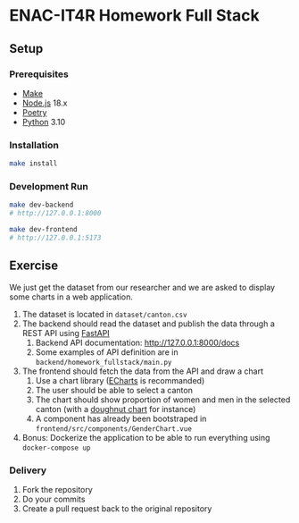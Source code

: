 # ENAC-IT4R Homework Full Stack

## Setup

### Prerequisites

- [Make](https://www.gnu.org/software/make/)
- [Node.js](https://nodejs.org/) 18.x
- [Poetry](https://python-poetry.org/)
- [Python](https://www.python.org/) 3.10

### Installation

```bash
make install
```

### Development Run

```bash
make dev-backend
# http://127.0.0.1:8000

make dev-frontend
# http://127.0.0.1:5173
```

## Exercise

We just get the dataset from our researcher and we are asked to display some charts in a web application.

1. The dataset is located in `dataset/canton.csv`
2. The backend should read the dataset and publish the data through a REST API using [FastAPI](https://fastapi.tiangolo.com/)
   1. Backend API documentation: http://127.0.0.1:8000/docs
   2. Some examples of API definition are in `backend/homework_fullstack/main.py`
3. The frontend should fetch the data from the API and draw a chart
   1. Use a chart library ([ECharts](https://echarts.apache.org/en/index.html) is recommanded)
   2. The user should be able to select a canton
   3. The chart should show proportion of women and men in the selected canton (with a [doughnut chart](https://echarts.apache.org/examples/en/editor.html?c=pie-doughnut) for instance)
   4. A component has already been bootstraped in `frontend/src/components/GenderChart.vue`
4. Bonus: Dockerize the application to be able to run everything using `docker-compose up`

### Delivery

1. Fork the repository
2. Do your commits
3. Create a pull request back to the original repository
